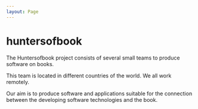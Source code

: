 ```yaml
---
layout: Page
---
```

# huntersofbook

The Huntersofbook project consists of several small teams to produce software on books.

This team is located in different countries of the world. We all work remotely.

Our aim is to produce software and applications suitable for the connection between the developing software technologies and the book.
